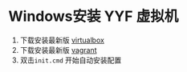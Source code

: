 Windows安装 YYF 虚拟机
=========================

1. 下载安装最新版 [virtualbox](https://www.virtualbox.org/wiki/Downloads)
2. 下载安装最新版 [vagrant](https://www.vagrantup.com/downloads.html)
3. 双击`init.cmd` 开始自动安装配置
